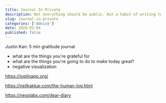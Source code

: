 ```yaml
---
title: Journal In Private
description: Not everything should be public. But a habit of writing to yourself can still be extremely powerful.
slug: journal-in-private
categories: ['Advice']
date: 2020-01-04
published: false
---
```


Justin Kan: 5 min gratitude journal

- what are the things you're grateful for
- what are the things you're going to do to make today great?
- negative visualization

https://joplinapp.org/

https://neilkakkar.com/the-human-log.html

https://nesslabs.com/dear-diary